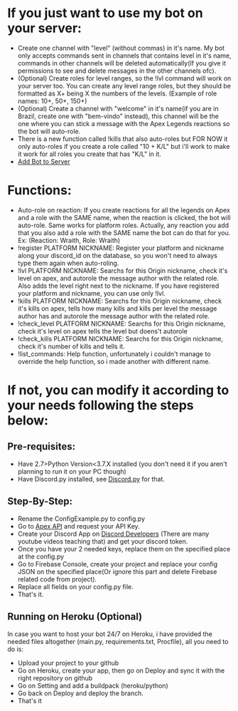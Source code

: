 # If you just want to use my bot on your server:
* Create one channel with "level" (without commas) in it's name. My bot only accepts commands sent in channels that contains level in it's name, commands in other channels will be deleted automatically(If you give it permissions to see and delete messages in the other channels ofc).
* (Optional) Create roles for level ranges, so the !lvl command will work on your server too. You can create any level range roles, but they should be formatted as X+ being X the numbers of the levels. (Example of role names: 10+, 50+, 150+)
* (Optional) Create a channel with "welcome" in it's name(if you are in Brazil, create one with "bem-vindo" instead), this channel will be the one where you can stick a message with the Apex Legends reactions so the bot will auto-role. 
* There is a new function called !kills that also auto-roles but FOR NOW it only auto-roles if you create a role called "10 + K/L" but i'll work to make it work for all roles you create that has "K/L" in it.
* [Add Bot to Server](https://discordapp.com/api/oauth2/authorize?client_id=547439065801162763&permissions=0&scope=bot)

# Functions:
* Auto-role on reaction: If you create reactions for all the legends on Apex and a role with the SAME name, when the reaction is clicked, the bot will auto-role. Same works for platform roles. Actually, any reaction you add that you also add a role with the SAME name the bot can do that for you. Ex: (Reaction: Wraith, Role: Wraith)
* !register PLATFORM NICKNAME: Register your platform and nickname along your discord_id on the database, so you won't need to always type them again when auto-roling.
* !lvl PLATFORM NICKNAME: Searchs for this Origin nickname, check it's level on apex, and autorole the message author with the related role. Also adds the level right next to the nickname. If you have registered your platform and nickname, you can use only !lvl.
* !kills PLATFORM NICKNAME: Searchs for this Origin nickname, check it's kills on apex, tells how many kills and kills per level the message author has and autorole the message author with the related role.
* !check_level PLATFORM NICKNAME: Searchs for this Origin nickname, check it's level on apex tells the level but doens't autorole
* !check_kills PLATFORM NICKNAME: Searchs for this Origin nickname, check it's number of kills and tells it.
* !list_commands: Help function, unfortunately i couldn't manage to override the help function, so i made another with different name.

# If not, you can modify it according to your needs following the steps below:

## Pre-requisites:
* Have  2.7>Python Version<3.7.X installed (you don't need it if you aren't planning to run it on your PC though) 
* Have Discord.py installed, see [Discord.py](https://github.com/Rapptz/discord.py) for that.
## Step-By-Step:
* Rename the ConfigExample.py to config.py
* Go to [Apex API](https://apex.tracker.gg/site-api) and request your API Key.
* Create your Discord App on [Discord Developers](https://discordapp.com/login?redirect_to=%2Fdevelopers%2Fapplications%2F) (There are many youtube videos teaching that) and get your discord token.
* Once you have your 2 needed keys, replace them on the specified place at the config.py
* Go to Firebase Console, create your project and replace your config JSON on the specified place(Or ignore this part and delete Firebase related code from project).
* Replace all fields on your config.py file.
* That's it.

## Running on Heroku (Optional)
In case you want to host your bot 24/7 on Heroku, i have provided the needed files altogether (main.py, requirements.txt, Procfile), all you need to do is:
* Upload your project to your github
* Go on Heroku, create your app, then go on Deploy and sync it with the right repository on github
* Go on Setting and add a buildpack (heroku/python)
* Go back on Deploy and deploy the branch.
* That's it
